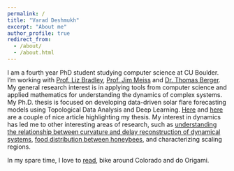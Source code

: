 ```yaml
---
permalink: /
title: "Varad Deshmukh"
excerpt: "About me"
author_profile: true
redirect_from: 
  - /about/
  - /about.html
---
```


I am a fourth year PhD student studying computer science at CU Boulder. I’m working with [Prof. Liz Bradley](https://www.cs.colorado.edu/~lizb/), [Prof. Jim Meiss](https://amath.colorado.edu/faculty/jdm/) and [Dr. Thomas Berger](https://www.colorado.edu/spaceweather/thomas-berger). My general research interest is in applying tools from computer science and applied mathematics for understanding the dynamics of complex systems. My Ph.D. thesis is focused on developing data-driven solar flare forecasting models using Topological Data Analysis and Deep Learning. [Here](https://www.colorado.edu/engineering/2020/05/18/interdisciplinary-research-takes-new-approach-solar-flare-prediction) and [here](https://www.colorado.edu/engineering/2020/12/08/building-artificial-intelligence-study-sun) are a couple of nice article highlighting my thesis. My interest in dynamics has led me to other interesting areas of research, such as [understanding the relationship between curvature and delay reconstruction of dynamical systems](https://aip.scitation.org/doi/pdf/10.1063/5.0005890), [food distribution between honeybees](https://meetings.siam.org/sess/dsp_programsess.cfm?SESSIONCODE=71292), and characterizing scaling regions. 

In my spare time, I love to [read](https://www.goodreads.com/user/show/29825333-varad-deshmukh), bike around Colorado and do Origami.
